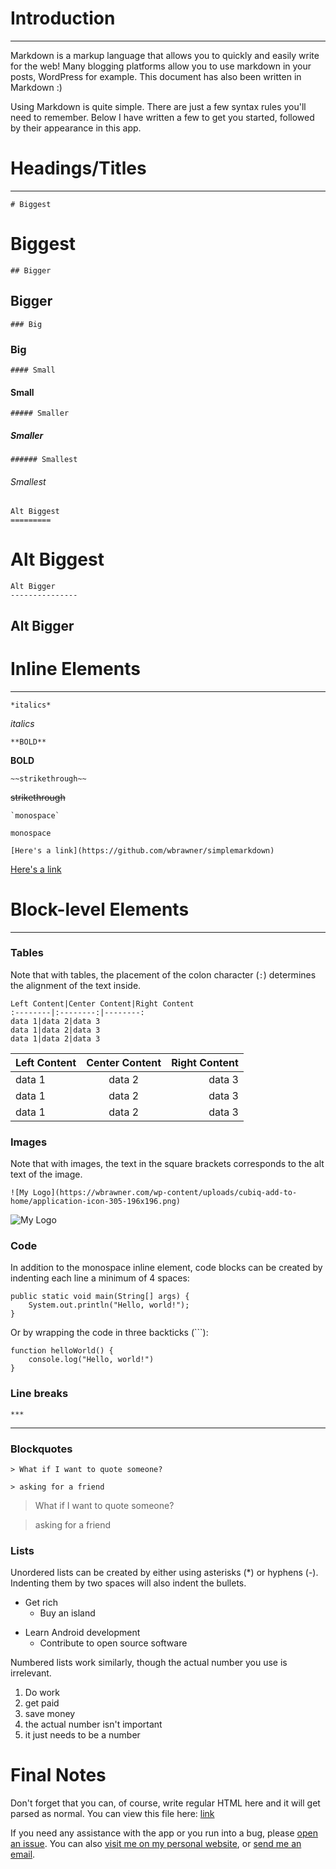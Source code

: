 # Introduction

***

Markdown is a markup language that allows you to quickly and easily write for the web! Many blogging platforms allow you to use markdown in your posts, WordPress for example. This document has also been written in Markdown :)

Using Markdown is quite simple. There are just a few syntax rules you'll need to remember. Below I have written a few to get you started, followed by their appearance in this app.

# Headings/Titles

***

`# Biggest`

# Biggest

`## Bigger`

## Bigger

`### Big`

### Big

`#### Small`

#### Small

`##### Smaller`

##### Smaller

`###### Smallest`

###### Smallest

```
Alt Biggest
=========
```

Alt Biggest
=========

```
Alt Bigger
---------------
```

Alt Bigger
---------------

# Inline Elements

***

`*italics*`

*italics*

`**BOLD**`

**BOLD**

`~~strikethrough~~`

~~strikethrough~~

```
`monospace`
```

`monospace`

```
[Here's a link](https://github.com/wbrawner/simplemarkdown)
```

[Here's a link](https://github.com/wbrawner/simplemarkdown)

# Block-level Elements

***

### Tables

Note that with tables, the placement of the colon character (`:`) determines the alignment of the text inside.

```
Left Content|Center Content|Right Content
:--------|:--------:|--------:
data 1|data 2|data 3
data 1|data 2|data 3
data 1|data 2|data 3
```

Left Content|Center Content|Right Content
:--------|:--------:|--------:
data 1|data 2|data 3
data 1|data 2|data 3
data 1|data 2|data 3

### Images

Note that with images, the text in the square brackets corresponds to the alt text of the image.

```
![My Logo](https://wbrawner.com/wp-content/uploads/cubiq-add-to-home/application-icon-305-196x196.png)
```

![My Logo](https://wbrawner.com/wp-content/uploads/cubiq-add-to-home/application-icon-305-196x196.png)

### Code 

In addition to the monospace inline element, code blocks can be created by indenting each line a minimum of 4 spaces:

    public static void main(String[] args) {
        System.out.println("Hello, world!");
    }

Or by wrapping the code in three backticks (\`\`\`):

```
function helloWorld() {
    console.log("Hello, world!")
}
```

### Line breaks

`***`

***

### Blockquotes

```
> What if I want to quote someone?

> asking for a friend
```

> What if I want to quote someone?

> asking for a friend

### Lists

Unordered lists can be created by either using asterisks (*) or hyphens (-). Indenting them by two spaces will also indent the bullets.

* Get rich
  * Buy an island
- Learn Android development
  - Contribute to open source software 

Numbered lists work similarly, though the actual number you use is irrelevant.

1. Do work
  0. get paid
  3. save money 
0. the actual number isn't important
  234234. it just needs to be a number 

# Final Notes

Don't forget that you can, of course, write regular HTML here and it will get parsed as normal. You can view this file here: [link](https://github.com/wbrawner/SimpleMarkdown/)

If you need any assistance with the app or you run into a bug, please [open an issue](https://github.com/wbrawner/SimpleMarkdown/). You can also [visit me on my personal website](https://wbrawner.com), or [send me an email](billybrawner@gmail.com).
